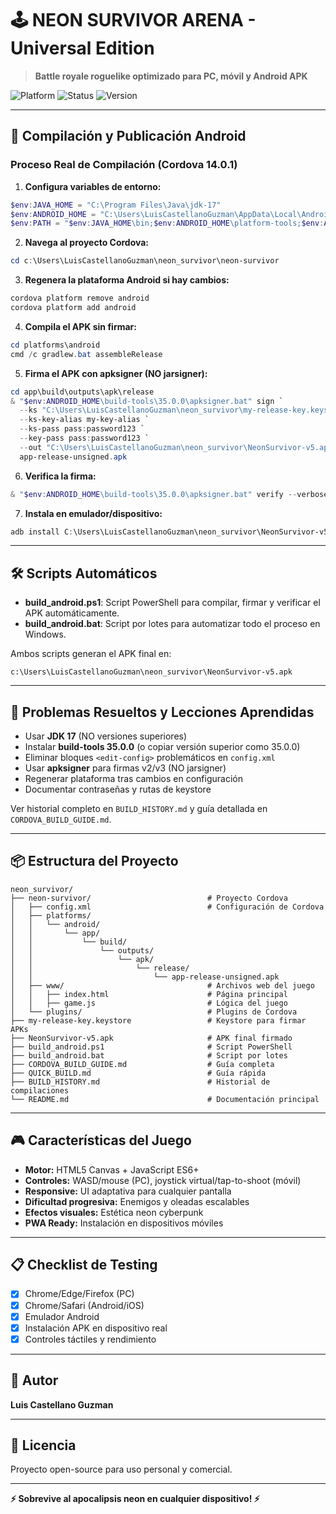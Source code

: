 
# 🕹️ NEON SURVIVOR ARENA - Universal Edition

> **Battle royale roguelike optimizado para PC, móvil y Android APK**

![Platform](https://img.shields.io/badge/Platform-Universal-00ffff)
![Status](https://img.shields.io/badge/Status-Production-00ff00)
![Version](https://img.shields.io/badge/Version-2.0.0-ff00ff)

---

## 🚀 Compilación y Publicación Android

### Proceso Real de Compilación (Cordova 14.0.1)

1. **Configura variables de entorno:**
  ```powershell
  $env:JAVA_HOME = "C:\Program Files\Java\jdk-17"
  $env:ANDROID_HOME = "C:\Users\LuisCastellanoGuzman\AppData\Local\Android\sdk"
  $env:PATH = "$env:JAVA_HOME\bin;$env:ANDROID_HOME\platform-tools;$env:ANDROID_HOME\build-tools\35.0.0;$env:PATH"
  ```
2. **Navega al proyecto Cordova:**
  ```powershell
  cd c:\Users\LuisCastellanoGuzman\neon_survivor\neon-survivor
  ```
3. **Regenera la plataforma Android si hay cambios:**
  ```powershell
  cordova platform remove android
  cordova platform add android
  ```
4. **Compila el APK sin firmar:**
  ```powershell
  cd platforms\android
  cmd /c gradlew.bat assembleRelease
  ```
5. **Firma el APK con apksigner (NO jarsigner):**
  ```powershell
  cd app\build\outputs\apk\release
  & "$env:ANDROID_HOME\build-tools\35.0.0\apksigner.bat" sign `
    --ks "C:\Users\LuisCastellanoGuzman\neon_survivor\my-release-key.keystore" `
    --ks-key-alias my-key-alias `
    --ks-pass pass:password123 `
    --key-pass pass:password123 `
    --out "C:\Users\LuisCastellanoGuzman\neon_survivor\NeonSurvivor-v5.apk" `
    app-release-unsigned.apk
  ```
6. **Verifica la firma:**
  ```powershell
  & "$env:ANDROID_HOME\build-tools\35.0.0\apksigner.bat" verify --verbose "C:\Users\LuisCastellanoGuzman\neon_survivor\NeonSurvivor-v5.apk"
  ```
7. **Instala en emulador/dispositivo:**
  ```powershell
  adb install C:\Users\LuisCastellanoGuzman\neon_survivor\NeonSurvivor-v5.apk
  ```

---

## 🛠️ Scripts Automáticos

- **build_android.ps1**: Script PowerShell para compilar, firmar y verificar el APK automáticamente.
- **build_android.bat**: Script por lotes para automatizar todo el proceso en Windows.

Ambos scripts generan el APK final en:
```
c:\Users\LuisCastellanoGuzman\neon_survivor\NeonSurvivor-v5.apk
```

---

## 🐞 Problemas Resueltos y Lecciones Aprendidas

- Usar **JDK 17** (NO versiones superiores)
- Instalar **build-tools 35.0.0** (o copiar versión superior como 35.0.0)
- Eliminar bloques `<edit-config>` problemáticos en `config.xml`
- Usar **apksigner** para firmas v2/v3 (NO jarsigner)
- Regenerar plataforma tras cambios en configuración
- Documentar contraseñas y rutas de keystore

Ver historial completo en `BUILD_HISTORY.md` y guía detallada en `CORDOVA_BUILD_GUIDE.md`.

---

## 📦 Estructura del Proyecto

```
neon_survivor/
├── neon-survivor/                          # Proyecto Cordova
│   ├── config.xml                          # Configuración de Cordova
│   ├── platforms/
│   │   └── android/
│   │       └── app/
│   │           └── build/
│   │               └── outputs/
│   │                   └── apk/
│   │                       └── release/
│   │                           └── app-release-unsigned.apk
│   ├── www/                                # Archivos web del juego
│   │   ├── index.html                      # Página principal
│   │   ├── game.js                         # Lógica del juego
│   └── plugins/                            # Plugins de Cordova
├── my-release-key.keystore                 # Keystore para firmar APKs
├── NeonSurvivor-v5.apk                     # APK final firmado
├── build_android.ps1                       # Script PowerShell
├── build_android.bat                       # Script por lotes
├── CORDOVA_BUILD_GUIDE.md                  # Guía completa
├── QUICK_BUILD.md                          # Guía rápida
├── BUILD_HISTORY.md                        # Historial de compilaciones
└── README.md                               # Documentación principal
```

---

## 🎮 Características del Juego

- **Motor:** HTML5 Canvas + JavaScript ES6+
- **Controles:** WASD/mouse (PC), joystick virtual/tap-to-shoot (móvil)
- **Responsive:** UI adaptativa para cualquier pantalla
- **Dificultad progresiva:** Enemigos y oleadas escalables
- **Efectos visuales:** Estética neon cyberpunk
- **PWA Ready:** Instalación en dispositivos móviles

---

## 📋 Checklist de Testing

- [x] Chrome/Edge/Firefox (PC)
- [x] Chrome/Safari (Android/iOS)
- [x] Emulador Android
- [x] Instalación APK en dispositivo real
- [x] Controles táctiles y rendimiento

---

## 👤 Autor

**Luis Castellano Guzman**

---

## 📄 Licencia

Proyecto open-source para uso personal y comercial.

---

**⚡ Sobrevive al apocalipsis neon en cualquier dispositivo! ⚡**